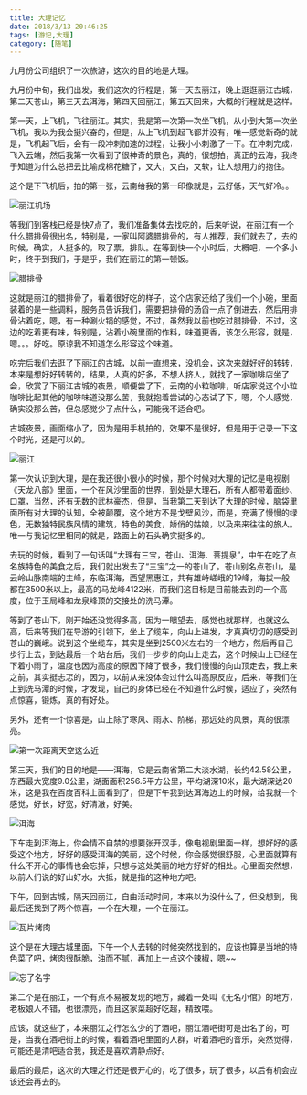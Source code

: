 ```yaml
---
title: 大理记忆
date: 2018/3/13 20:46:25
tags: [游记,大理]
category: [随笔]
---
```

九月份公司组织了一次旅游，这次的目的地是大理。

九月份中旬，我们出发，我们这次的行程是，第一天去丽江，晚上逛逛丽江古城，第二天苍山，第三天去洱海，第四天回丽江，第五天回来，大概的行程就是这样。

第一天，上飞机，飞往丽江。其实，我是第一次第一次坐飞机，从小到大第一次坐飞机，我以为我会挺兴奋的，但是，从上飞机到起飞都并没有，唯一感觉新奇的就是，飞机起飞后，会有一段冲刺加速的过程，让我小小刺激了一下。在冲刺完成，飞入云端，然后我第一次看到了很神奇的景色，真的，很想拍，真正的云海，我终于知道为什么总把云比喻成棉花糖了，又大，又白，又软，让人想用力的抱住。

这个是下飞机后，拍的第一张，云南给我的第一印像就是，云好低，天气好冷。。

![丽江机场](/images/大理记忆/1.jpeg)

等我们到客栈已经是快7点了，我们准备集体去找吃的，后来听说，在丽江有一个什么腊排骨很出名，特别是，一家叫阿婆腊排骨的，有人推荐，我们就去了，去的时候，确实，人挺多的，取了票，排队。在等到快一个小时后，大概吧，一个多小时，终于到我们，于是乎，我们在丽江的第一顿饭。

![腊排骨](/images/大理记忆/2.jpeg)

这就是丽江的腊排骨了，看着很好吃的样子，这个店家还给了我们一个小碗，里面装着的是一些调料，服务员告诉我们，需要把排骨的汤舀一点了倒进去，然后用排骨沾着吃，嗯，有一种涮火锅的感觉，不过，虽然我以前也吃过腊排骨，不过，这边的吃着更有味，特别是，沾着小碗里面的作料，味道更香，该怎么形容，就是，嗯。。。好吃。原谅我不知道怎么形容这个味道。

吃完后我们去逛了下丽江的古城，以前一直想来，没机会，这次来就好好的转转，本来是想好好转转的，结果，人真的好多，不想人挤人，就找了一家咖啡店坐了会，欣赏了下丽江古城的夜景，顺便尝了下，云南的小粒咖啡，听店家说这个小粒咖啡比起其他的咖啡味道没那么苦，我就抱着尝试的心态试了下，嗯，个人感觉，确实没那么苦，但总感觉少了点什么，可能我不适合吧。

古城夜景，画面缩小了，因为是用手机拍的，效果不是很好，但是用于记录一下这个时光，还是可以的。

![丽江](/images/大理记忆/3.jpeg)

第一次认识到大理，是在我还很小很小的时候，那个时候对大理的记忆是电视剧《天龙八部》里面，一个在风沙里面的世界，到处是大理石，所有人都带着面纱、口罩，当然，还有无数的武林豪杰，但是，当我第二天到达了大理的时候，脑袋里面所有对大理的认知，全被颠覆，这个地方不是戈壁风沙，而是，充满了慢慢的绿色，无数独特民族风情的建筑，特色的美食，娇俏的姑娘，以及来来往往的旅人。唯一与我记忆里相同的就是，路面上的石头确实挺多的。

去玩的时候，看到了一句话叫“大理有三宝，苍山、洱海、菩提泉”，中午在吃了点名族特色的美食之后，我们就出发去了“三宝”之一的苍山了。苍山别名点苍山，是云岭山脉南端的主峰，东临洱海，西望黑惠江，共有雄峙嵯峨的19峰，海拔一般都在3500米以上，最高的马龙峰4122米，而我们这目标是目前能去到的一个高度，位于玉局峰和龙泉峰顶的交接处的洗马潭。

等到了苍山下，刚开始还没觉得多高，因为一眼望去，感觉也就那样，也就这么高，后来等我们在导游的引领下，坐上了缆车，向山上进发，才真真切切的感受到苍山的巍峨。说到这个坐缆车，其实是坐到2500米左右的一个地方，然后再自己步行上去，到达最后一个站台后，我们一步步的向山上走去，这个时候山上已经在下着小雨了，温度也因为高度的原因下降了很多，我们慢慢的向山顶走去，我上来之前，其实挺忐忑的，因为，以前从来没体会过什么叫高原反应，后来，等我们在上到洗马潭的时候，才发现，自己的身体已经在不知道什么时候，适应了，突然有点惊喜，锻炼，真的有好处。

另外，还有一个惊喜是，山上除了寒风、雨水、阶梯，那远处的风景，真的很漂亮。

![第一次距离天空这么近](/images/大理记忆/4.jpeg)

第三天，我们的目的地是——洱海，它是云南省第二大淡水湖，长约42.58公里，东西最大宽度9.0公里，湖面面积256.5平方公里，平均湖深10米，最大湖深达20米，这是我在百度百科上面看到了，但是下午我到达洱海边上的时候，给我就一个感觉，好长，好宽，好清澈，好美。

![洱海](/images/大理记忆/5.jpeg)

下车走到洱海上，你会情不自禁的想要张开双手，像电视剧里面一样，想好好的感受这个地方，好好的感受洱海的美丽，这个时候，你会感觉很舒服，心里面就算有什么不开心的事情也会忘掉，只想与这处美丽的地方好好的相处。心里面突然想，以前人们说的好山好水，大抵，就是指的这种地方吧。

下午，回到古城，隔天回丽江，自由活动时间，本来以为没什么了，但没想到，我最后还找到了两个惊喜，一个在大理，一个在丽江。

![瓦片烤肉](/images/大理记忆/6.jpeg)

这个是在大理古城里面，下午一个人去转的时候突然找到的，应该也算是当地的特色菜了吧，烤肉很酥脆，油而不腻，再加上一点这个辣椒，嗯~~

![忘了名字](/images/大理记忆/7.jpeg)

第二个是在丽江，一个有点不易被发现的地方，藏着一处叫《无名小倌》的地方，老板娘人不错，也很漂亮，而且这家菜超好吃超，精致喂。

应该，就这些了，本来丽江之行怎么少的了酒吧，丽江酒吧街可是出名了的，可是，当我在酒吧街上的时候，看着酒吧里面的人群，听着酒吧的音乐，突然觉得，可能还是清吧适合我，我还是喜欢清静点好。

最后的最后，这次的大理之行还是很开心的，吃了很多，玩了很多，以后有机会应该还会再去的。
